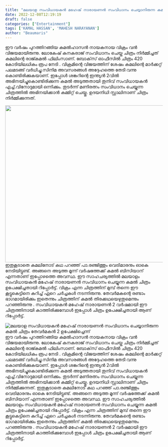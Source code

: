 ```yaml
---
title: "മലയാള സംവിധായകൻ മഹേഷ് നാരായണൻ സംവിധാനം ചെയ്യാനിരുന്ന കമൽ ചിത്രം തേവർമകൻ 2 ഉപേക്ഷിച്ചെന്ന്"
date: 2022-12-08T12:19:19
draft: false
categories: ["Entertainment"]
tags: ['KAMAL HASSAN', 'MAHESH NARAYANAN']
author: "Beaumaris"
---
```


ഈ വർഷം പുറത്തിറങ്ങിയ കമൽഹാസൻ നായകനായ വിക്രം വൻ വിജയമായിരുന്നു. ലോകേഷ് കനകരാജ് സംവിധാനം ചെയ്ത ചിത്രം നിർമ്മിച്ചത് കമലിന്റെ രാജ്കമൽ ഫിലിംസാണ്. ബോക്‌സ് ഓഫീസിൽ ചിത്രം 420 കോടിയിലധികം രൂപ നേടി . വിക്രമിന്റെ വിജയത്തിന് ശേഷം കമലിന്റെ മാർക്കറ്റ് പലമടങ്ങ് വർധിച്ചു.സിനിമ അവസരങ്ങൾ അദ്ദേഹത്തെ തേടി വന്നു കൊണ്ടിരിക്കുകയാണ്. ഇപ്പോൾ ശങ്കറിന്റെ ഇന്ത്യൻ 2വിൽ അഭിനയിച്ചുകൊണ്ടിരിക്കുന്ന കമൽ അടുത്തതായി തുനിവ് സംവിധായകൻ എച്ച്.വിനോദുമായി ഒന്നിക്കും. തുടർന്ന് മണിരത്നം സംവിധാനം ചെയ്യുന്ന ചിത്രത്തിൽ അഭിനയിക്കാൻ കമ്മിറ്റ് ചെയ്തു. ഉദയനിധി സ്റ്റാലിനാണ് ചിത്രം നിർമ്മിക്കുന്നത്.

<img class="size-full wp-image-365745 aligncenter" src="https://cdn.boolokam.com/articles/2022/12/BFBEE.webp" alt="" width="800" height="502" />ഇതുകൂടാതെ കമലിനോട് കഥ പറഞ്ഞ് പാ.രഞ്ജിത്തും വെട്രിമാരനും ഓകെ നേടിയിട്ടുണ്ട്. അങ്ങനെ അടുത്ത മൂന്ന് വർഷത്തേക്ക് കമൽ ബിസിയാന് എന്നതാണ് ഇപ്പോഴത്തെ അവസ്ഥ. ഈ സാഹചര്യത്തിൽ മലയാളം സംവിധായകൻ മഹേഷ് നാരായണൻ സംവിധാനം ചെയ്യുന്ന കമൽ ചിത്രം ഉപേക്ഷിച്ചതായി റിപ്പോർട്ട്. വിക്രം എന്ന ചിത്രത്തിന് മുമ്പ് തന്നെ ഈ കൂട്ടുകെട്ടിനെ കുറിച്ച് ഏറെ ചർച്ചകൾ നടന്നിരുന്നു. തേവർമകന്റെ രണ്ടാം ഭാഗമായിരിക്കും ഇതെന്നും ചിത്രത്തിന് കമൽ തിരക്കഥയെഴുതുമെന്നും പറഞ്ഞിരുന്നു . സംവിധായകൻ മഹേഷ് നാരായണൻ 2 വർഷമായി ഈ ചിത്രത്തിനായി കാത്തിരിക്കുമ്പോൾ ഇപ്പോൾ ചിത്രം ഉപേക്ഷിച്ചതായി ആണ് റിപ്പോർട്ട്.


![മലയാള സംവിധായകൻ മഹേഷ് നാരായണൻ സംവിധാനം ചെയ്യാനിരുന്ന കമൽ ചിത്രം തേവർമകൻ 2 ഉപേക്ഷിച്ചെന്ന്](https://cdn.boolokam.com/articles/2022/12/BFBEE.webp)ഈ വർഷം പുറത്തിറങ്ങിയ കമൽഹാസൻ നായകനായ വിക്രം വൻ വിജയമായിരുന്നു. ലോകേഷ് കനകരാജ് സംവിധാനം ചെയ്ത ചിത്രം നിർമ്മിച്ചത് കമലിന്റെ രാജ്കമൽ ഫിലിംസാണ്. ബോക്‌സ് ഓഫീസിൽ ചിത്രം 420 കോടിയിലധികം രൂപ നേടി . വിക്രമിന്റെ വിജയത്തിന് ശേഷം കമലിന്റെ മാർക്കറ്റ് പലമടങ്ങ് വർധിച്ചു.സിനിമ അവസരങ്ങൾ അദ്ദേഹത്തെ തേടി വന്നു കൊണ്ടിരിക്കുകയാണ്. ഇപ്പോൾ ശങ്കറിന്റെ ഇന്ത്യൻ 2വിൽ അഭിനയിച്ചുകൊണ്ടിരിക്കുന്ന കമൽ അടുത്തതായി തുനിവ് സംവിധായകൻ എച്ച്.വിനോദുമായി ഒന്നിക്കും. തുടർന്ന് മണിരത്നം സംവിധാനം ചെയ്യുന്ന ചിത്രത്തിൽ അഭിനയിക്കാൻ കമ്മിറ്റ് ചെയ്തു. ഉദയനിധി സ്റ്റാലിനാണ് ചിത്രം നിർമ്മിക്കുന്നത്. ഇതുകൂടാതെ കമലിനോട് കഥ പറഞ്ഞ് പാ.രഞ്ജിത്തും വെട്രിമാരനും ഓകെ നേടിയിട്ടുണ്ട്. അങ്ങനെ അടുത്ത മൂന്ന് വർഷത്തേക്ക് കമൽ ബിസിയാന് എന്നതാണ് ഇപ്പോഴത്തെ അവസ്ഥ. ഈ സാഹചര്യത്തിൽ മലയാളം സംവിധായകൻ മഹേഷ് നാരായണൻ സംവിധാനം ചെയ്യുന്ന കമൽ ചിത്രം ഉപേക്ഷിച്ചതായി റിപ്പോർട്ട്. വിക്രം എന്ന ചിത്രത്തിന് മുമ്പ് തന്നെ ഈ കൂട്ടുകെട്ടിനെ കുറിച്ച് ഏറെ ചർച്ചകൾ നടന്നിരുന്നു. തേവർമകന്റെ രണ്ടാം ഭാഗമായിരിക്കും ഇതെന്നും ചിത്രത്തിന് കമൽ തിരക്കഥയെഴുതുമെന്നും പറഞ്ഞിരുന്നു . സംവിധായകൻ മഹേഷ് നാരായണൻ 2 വർഷമായി ഈ ചിത്രത്തിനായി കാത്തിരിക്കുമ്പോൾ ഇപ്പോൾ ചിത്രം ഉപേക്ഷിച്ചതായി ആണ് റിപ്പോർട്ട്.
